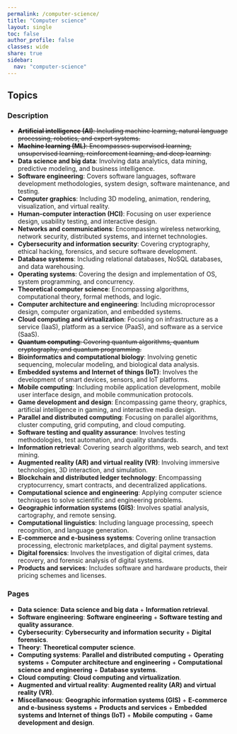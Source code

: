```yaml
---
permalink: /computer-science/
title: "Computer science"
layout: single
toc: false
author_profile: false
classes: wide
share: true
sidebar:
  nav: "computer-science"
---
```


## Topics

### Description

- ~~**Artificial intelligence (AI)**: Including machine learning, natural language processing, robotics, and expert systems.~~
- ~~**Machine learning (ML)**: Encompasses supervised learning, unsupervised learning, reinforcement learning, and deep learning.~~
- **Data science and big data**: Involving data analytics, data mining, predictive modeling, and business intelligence.
- **Software engineering**: Covers software languages, software development methodologies, system design, software maintenance, and testing.
- **Computer graphics**: Including 3D modeling, animation, rendering, visualization, and virtual reality.
- **Human-computer interaction (HCI)**: Focusing on user experience design, usability testing, and interactive design.
- **Networks and communications**: Encompassing wireless networking, network security, distributed systems, and internet technologies.
- **Cybersecurity and information security**: Covering cryptography, ethical hacking, forensics, and secure software development.
- **Database systems**: Including relational databases, NoSQL databases, and data warehousing.
- **Operating systems**: Covering the design and implementation of OS, system programming, and concurrency.
- **Theoretical computer science**: Encompassing algorithms, computational theory, formal methods, and logic.
- **Computer architecture and engineering**: Including microprocessor design, computer organization, and embedded systems.
- **Cloud computing and virtualization**: Focusing on infrastructure as a service (IaaS), platform as a service (PaaS), and software as a service (SaaS).
- ~~**Quantum computing**: Covering quantum algorithms, quantum cryptography, and quantum programming.~~
- **Bioinformatics and computational biology**: Involving genetic sequencing, molecular modeling, and biological data analysis.
- **Embedded systems and Internet of things (IoT)**: Involves the development of smart devices, sensors, and IoT platforms.
- **Mobile computing**: Including mobile application development, mobile user interface design, and mobile communication protocols.
- **Game development and design**: Encompassing game theory, graphics, artificial intelligence in gaming, and interactive media design.
- **Parallel and distributed computing**: Focusing on parallel algorithms, cluster computing, grid computing, and cloud computing.
- **Software testing and quality assurance**: Involves testing methodologies, test automation, and quality standards.
- **Information retrieval**: Covering search algorithms, web search, and text mining.
- **Augmented reality (AR) and virtual reality (VR)**: Involving immersive technologies, 3D interaction, and simulation.
- **Blockchain and distributed ledger technology**: Encompassing cryptocurrency, smart contracts, and decentralized applications.
- **Computational science and engineering**: Applying computer science techniques to solve scientific and engineering problems.
- **Geographic information systems (GIS)**: Involves spatial analysis, cartography, and remote sensing.
- **Computational linguistics**: Including language processing, speech recognition, and language generation.
- **E-commerce and e-business systems**: Covering online transaction processing, electronic marketplaces, and digital payment systems.
- **Digital forensics**: Involves the investigation of digital crimes, data recovery, and forensic analysis of digital systems.
- **Products and services**: Includes software and hardware products, their pricing schemes and licenses.

### Pages

- **Data science**: **Data science and big data** + **Information retrieval**.
- **Software engineering**: **Software engineering** + **Software testing and quality assurance**.
- **Cybersecurity**: **Cybersecurity and information security** + **Digital forensics**.
- **Theory**: **Theoretical computer science**.
- **Computing systems**: **Parallel and distributed computing** + **Operating systems** + **Computer architecture and engineering** + **Computational science and engineering** + **Database systems**.
- **Cloud computing**: **Cloud computing and virtualization**.
- **Augmented and virtual reality**: **Augmented reality (AR) and virtual reality (VR)**.
- **Miscellaneous**: **Geographic information systems (GIS)** + **E-commerce and e-business systems** + **Products and services** + **Embedded systems and Internet of things (IoT)** + **Mobile computing** + **Game development and design**.
